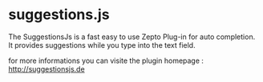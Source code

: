 suggestions.js
==============

The SuggestionsJs is a fast easy to use Zepto Plug-in for auto completion. It provides suggestions while you type into the text field.

for more informations you can visite the plugin homepage : http://suggestionsjs.de
